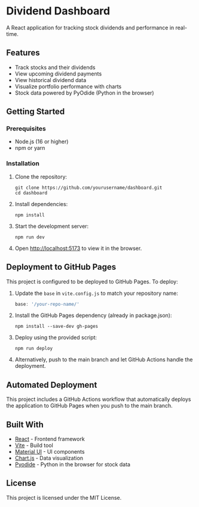 # Dividend Dashboard

A React application for tracking stock dividends and performance in real-time.

## Features

- Track stocks and their dividends
- View upcoming dividend payments
- View historical dividend data
- Visualize portfolio performance with charts
- Stock data powered by PyOdide (Python in the browser)

## Getting Started

### Prerequisites

- Node.js (16 or higher)
- npm or yarn

### Installation

1. Clone the repository:
   ```
   git clone https://github.com/yourusername/dashboard.git
   cd dashboard
   ```

2. Install dependencies:
   ```
   npm install
   ```

3. Start the development server:
   ```
   npm run dev
   ```

4. Open [http://localhost:5173](http://localhost:5173) to view it in the browser.

## Deployment to GitHub Pages

This project is configured to be deployed to GitHub Pages. To deploy:

1. Update the `base` in `vite.config.js` to match your repository name:
   ```js
   base: '/your-repo-name/'
   ```

2. Install the GitHub Pages dependency (already in package.json):
   ```
   npm install --save-dev gh-pages
   ```

3. Deploy using the provided script:
   ```
   npm run deploy
   ```

4. Alternatively, push to the main branch and let GitHub Actions handle the deployment.

## Automated Deployment

This project includes a GitHub Actions workflow that automatically deploys the application to GitHub Pages when you push to the main branch.

## Built With

- [React](https://reactjs.org/) - Frontend framework
- [Vite](https://vitejs.dev/) - Build tool
- [Material UI](https://mui.com/) - UI components
- [Chart.js](https://www.chartjs.org/) - Data visualization
- [Pyodide](https://pyodide.org/) - Python in the browser for stock data

## License

This project is licensed under the MIT License. 